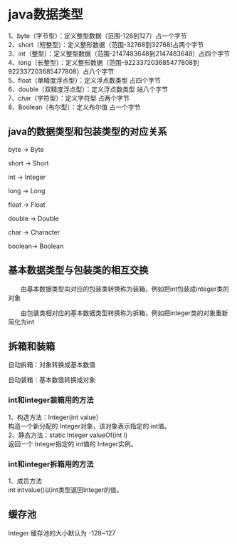 # java数据类型

1、byte（字节型）：定义整型数据（范围-128到127）占一个字节  
2、short（短整型）：定义整形数据（范围-32768到32768)占两个字节  
3、int（整型）：定义整型数据（范围-2147483648到2147483648）占四个字节  
4、long（长整型）：定义整形数据（范围-922337203685477808到922337203685477808）占八个字节  
5、float（单精度浮点型）：定义浮点数类型 占四个字节  
6、double（双精度浮点型）：定义浮点数类型 站八个字节  
7、char（字符型）：定义字符型 占两个字节  
8、Boolean（布尔型）：定义布尔值 占一个字节

## java的数据类型和包装类型的对应关系

byte → Byte

short → Short

int → Integer

long → Long

float → Float

double → Double

char → Character

boolean→ Boolean

## 基本数据类型与包装类的相互交换

　　由基本数据类型向对应的包装类转换称为装箱，例如把int包装成integer类的对象

　　由包装类相对应的基本数据类型转换称为拆箱，例如把integer类的对象重新简化为int

## 拆箱和装箱

自动拆箱：对象转换成基本数值

自动装箱：基本数值转换成对象

### int和integer装箱用的方法

1、构造方法：Integer(int value）  
构造一个新分配的 Integer对象，该对象表示指定的 int值。  
2、静态方法：static Integer valueOf(int i)  
返回一个 Integer指定的 int值的 Integer实例。

### int和integer拆箱用的方法

1、成员方法  
int intvalue()以int类型返回Integer的值。

## 缓存池

Integer 缓存池的大小默认为 -128~127
